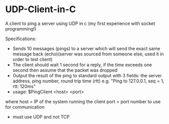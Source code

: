 # UDP-Client-in-C
A client to ping a server using UDP in c (my first experience with socket programming!)

Specifications:
 - Sends 10 messages (pings) to a server which will send the exact same message back (echo)(server was sourced from someone else, used it in order to test client)
 - The client should wait 1 second for a reply, if the time exceeds one second then assume that the packet was dropped
 - Output the result of the ping to standard output with 3 fields: the server address, ping number, round trip time (rtt) e.g. "Ping to 127.0.0.1, seq = 1, rtt: 120ms"
 - usage: $PingClient \<host\> \<port\> 
 
  where host = IP of the system running the client
        port = port number to use for communication
 - must use UDP and not TCP
